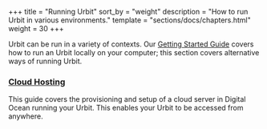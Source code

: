 +++
title = "Running Urbit"
sort_by = "weight"
description = "How to run Urbit in various environments."
template = "sections/docs/chapters.html"
weight = 30
+++

Urbit can be run in a variety of contexts. Our [Getting Started
Guide](@/getting-started/_index.md) covers how to run an Urbit locally on your
computer; this section covers alternative ways of running Urbit.

### [Cloud Hosting](@/using/running/hosting.md)

This guide covers the provisioning and setup of a cloud server in Digital Ocean
running your Urbit. This enables your Urbit to be accessed from anywhere.
